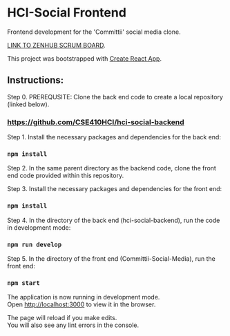 # HCI-Social Frontend
Frontend development for the 'Committii' social media clone.

[LINK TO ZENHUB SCRUM BOARD](https://app.zenhub.com/workspaces/committii-polling-app-6025432490ef4c000e1daa47/board).

This project was bootstrapped with [Create React App](https://github.com/facebook/create-react-app).


## Instructions:

Step 0. PREREQUSITE: Clone the back end code to create a local repository (linked below).

### https://github.com/CSE410HCI/hci-social-backend

Step 1. Install the necessary packages and dependencies for the back end: 

### `npm install`

Step 2. In the same parent directory as the backend code, clone the front end code provided within this repository.

Step 3. Install the necessary packages and dependencies for the front end: 

### `npm install`

Step 4. In the directory of the back end (hci-social-backend), run the code in development mode:

### `npm run develop`

Step 5. In the directory of the front end (Committii-Social-Media), run the front end:

### `npm start`

The application is now running in development mode.<br />
Open [http://localhost:3000](http://localhost:3000) to view it in the browser.

The page will reload if you make edits.<br />
You will also see any lint errors in the console.
